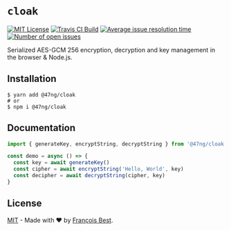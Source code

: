 # `cloak`

[![MIT License](https://img.shields.io/github/license/47ng/cloak.svg?color=blue)](https://github.com/47ng/cloak/blob/master/LICENSE)
[![Travis CI Build](https://img.shields.io/travis/com/47ng/cloak.svg)](https://travis-ci.com/47ng/cloak)
[![Average issue resolution time](https://isitmaintained.com/badge/resolution/47ng/cloak.svg)](https://isitmaintained.com/project/47ng/cloak)
[![Number of open issues](https://isitmaintained.com/badge/open/47ng/cloak.svg)](https://isitmaintained.com/project/47ng/cloak)

Serialized AES-GCM 256 encryption, decryption and key management in the browser & Node.js.

## Installation

```shell
$ yarn add @47ng/cloak
# or
$ npm i @47ng/cloak
```

## Documentation

```ts
import { generateKey, encryptString, decryptString } from '@47ng/cloak'

const demo = async () => {
  const key = await generateKey()
  const cipher = await encryptString('Hello, World', key)
  const decipher = await decryptString(cipher, key)
}
```

## License

[MIT](https://github.com/47ng/cloak/blob/master/LICENSE) - Made with ❤️ by [François Best](https://francoisbest.com).
